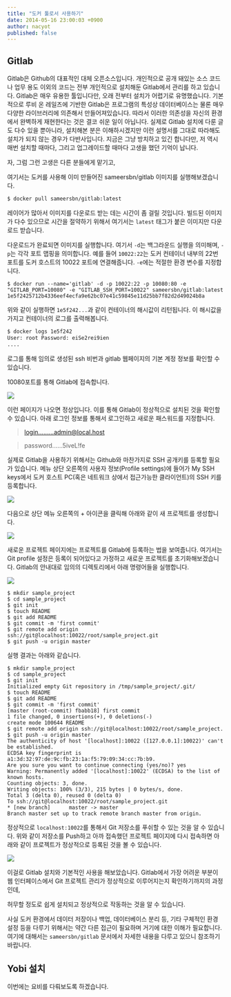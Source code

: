 ```yaml
---
title: "도커 툴로서 사용하기"
date: 2014-05-16 23:00:03 +0900
author: nacyot
published: false
---
```


## Gitlab

Gitlab은 Github의 대표적인 대체 오픈소스입니다. 개인적으로 공개 돼있는 소스 코드나 업무 용도 이외의 코드는 전부 개인적으로 설치해둔 Gitlab에서 관리를 하고 있습니다. Gitlab은 매우 유용한 툴입니다만, 오래 전부터 설치가 어렵기로 유명했습니다. 기본적으로 루비 온 레일즈에 기반한 Gitlab은 프로그램의 특성상 데이터베이스는 물론 매우 다양한 라이브러리에 의존해서 만들어져있습니다. 따라서 이러한 의존성을 자신의 환경에서 완벽하게 재현한다는 것은 결코 쉬운 일이 아닙니다. 실제로 Gitlab 설치에 다룬 글도 다수 있을 뿐아니라, 설치해본 분은 이해하시겠지만 이런 설명서를 그대로 따라해도 설치가 되지 않는 경우가 다반사입니다. 지금은 그냥 방치하고 있긴 합니다만, 저 역시 매번 설치할 때마다, 그리고 업그레이드할 때마다 고생을 했던 기억이 납니다.

자, 그럼 그런 고생은 다른 분들에게 맡기고,

여기서는 도커를 사용해 이미 만들어진 sameersbn/gitlab 이미지를 실행해보겠습니다.

```sh
$ docker pull sameersbn/gitlab:latest
```

레이어가 많아서 이미지를 다운로드 받는 데는 시간이 좀 걸릴 것입니다. 빌드된 이미지가 다수 있으므로 시간을 절약하기 위해서 여기서는 `latest` 태그가 붙은 이미지만 다운로드 받습니다.

다운로드가 완료되면 이미지를 실행합니다. 여기서 `-d`는 백그라운드 실행을 의미해며, `-p`는 각각 포트 맵핑을 의미합니다. 예를 들어 `10022:22`는 도커 컨테이너 내부의 22번 포트를 도커 호스트의 10022 포트에 연결해줍니다. `-e`에는 적절한 환경 변수를 지정합니다.

```
$ docker run --name='gitlab' -d -p 10022:22 -p 10080:80 -e "GITLAB_PORT=10080" -e "GITLAB_SSH_PORT=10022" sameersbn/gitlab:latest
1e5f2425712b4336eef4ecfa9e62bc07e41c59845e11d25bb7f82d2d49024b8a
```

위와 같이 실행하면 `1e5f242...`과 같이 컨테이너의 해시값이 리턴됩니다. 이 해시값을 가지고 컨테이너의 로그를 출력해봅니다.

```sh
$ docker logs 1e5f242
User: root Password: eiSe2rei9ien
....
```

로그를 통해 임의로 생성된 ssh 비번과 gitlab 웹페이지의 기본 계정 정보를 확인할 수 있습니다.

10080포트를 통해 Gitlab에 접속합니다.

![](/images/2014-05-16-docker-as-a-useful-tool/gitlab1.png)

이런 페이지가 나오면 정상입니다. 이를 통해 Gitlab이 정상적으로 설치된 것을 확인할 수 있습니다. 아래 로그인 정보를 통해서 로그인하고 새로운 패스워드를 지정합니다.

> login.........admin@local.host

> password......5iveL!fe

실제로 Gitlab을 사용하기 위해서는 Github와 마찬가지로 SSH 공개키를 등록할 필요가 있습니다. 메뉴 상단 오른쪽의 사용자 정보(Profile settings)에 들어가 My SSH keys에서 도커 호스트 PC(혹은 네트워크 상에서 접근가능한 클라이언트)의 SSH 키를 등록합니다.

![](/images/2014-05-16-docker-as-a-useful-tool/gitlab3.png)

다음으로 상단 메뉴 오른쪽의 + 아이콘을 클릭해 아래와 같이 새 프로젝트를 생성합니다.

![](/images/2014-05-16-docker-as-a-useful-tool/gitlab2.png)

새로운 프로젝트 페이지에는 프로젝트를 Gitlab에 등록하는 법을 보여줍니다. 여기서는 Git profile 설정은 등록이 되어있다고 가정하고 새로운 프로젝트를 초기화해보겠습니다. Gitlab의 안내대로 임의의 디렉토리에서 아래 명령어들을 실행합니다.

![](/images/2014-05-16-docker-as-a-useful-tool/gitlab4.png)

```
$ mkdir sample_project
$ cd sample_project
$ git init
$ touch README
$ git add README
$ git commit -m 'first commit'
$ git remote add origin ssh://git@localhost:10022/root/sample_project.git
$ git push -u origin master
```

실행 결과는 아래와 같습니다.

```
$ mkdir sample_project
$ cd sample_project
$ git init
Initialized empty Git repository in /tmp/sample_project/.git/
$ touch README
$ git add README
$ git commit -m 'first commit'
[master (root-commit) fbabb18] first commit
1 file changed, 0 insertions(+), 0 deletions(-)
create mode 100644 README
$ git remote add origin ssh://git@localhost:10022/root/sample_project.
$ git push -u origin master
The authenticity of host '[localhost]:10022 ([127.0.0.1]:10022)' can't be established.
ECDSA key fingerprint is a1:3d:32:97:de:9c:fb:23:1a:f5:79:09:34:cc:7b:b9.
Are you sure you want to continue connecting (yes/no)? yes
Warning: Permanently added '[localhost]:10022' (ECDSA) to the list of known hosts.
Counting objects: 3, done.
Writing objects: 100% (3/3), 215 bytes | 0 bytes/s, done.
Total 3 (delta 0), reused 0 (delta 0)
To ssh://git@localhost:10022/root/sample_project.git
* [new branch]      master -> master
Branch master set up to track remote branch master from origin.
```

정상적으로 `localhost:10022`를 통해서 Git 저장소를 푸쉬할 수 있는 것을 알 수 있습니다. 위와 같이 저장소를 Push하고 아까 접속했던 프로젝트 페이지에 다시 접속하면 아래와 같이 프로젝트가 정상적으로 등록된 것을 볼 수 있습니다.

![](/images/2014-05-16-docker-as-a-useful-tool/gitlab5.png)

이걸로 Gitlab 설치와 기본적인 사용을 해보았습니다. Gitlab에서 가장 어려운 부분이 웹 인터페이스에서 Git 프로젝트 관리가 정상적으로 이루어지는지 확인하기까지의 과정인데,

허무할 정도로 쉽게 설치되고 정상적으로 작동하는 것을 알 수 있습니다.

사실 도커 환경에서 데이터 저장이나 백업, 데이터베이스 분리 등, 기타 구체적인 환경 설정 등을 다루기 위해서는 약간 다른 접근이 필요하며 거기에 대한 이해가 필요합니다. 여기에 대해서는 `sameersbn/gitlab` 문서에서 자세한 내용을 다루고 있으니 참조하기 바랍니다.

## Yobi 설치

이번에는 요비를 다뤄보도록 하겠습니다.

```
```
